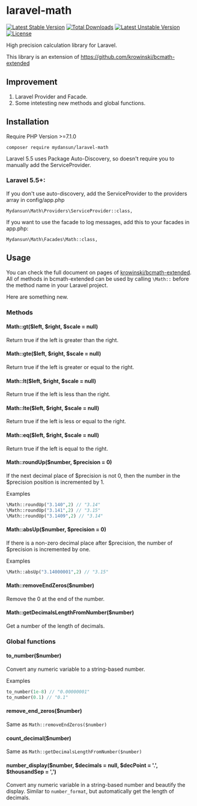 # laravel-math

[![Latest Stable Version](https://poser.pugx.org/mydansun/laravel-math/v/stable)](https://packagist.org/packages/mydansun/laravel-math)
[![Total Downloads](https://poser.pugx.org/mydansun/laravel-math/downloads)](https://packagist.org/packages/mydansun/laravel-math)
[![Latest Unstable Version](https://poser.pugx.org/mydansun/laravel-math/v/unstable)](https://packagist.org/packages/mydansun/laravel-math)
[![License](https://poser.pugx.org/mydansun/laravel-math/license)](https://packagist.org/packages/mydansun/laravel-math)

High precision calculation library for Laravel.

This library is an extension of https://github.com/krowinski/bcmath-extended

## Improvement

1. Laravel Provider and Facade.
2. Some intetesting new methods and global functions.

## Installation

Require PHP Version >=7.1.0

```
composer require mydansun/laravel-math
```

Laravel 5.5 uses Package Auto-Discovery, so doesn't require you to manually add the ServiceProvider.

### Laravel 5.5+:

If you don't use auto-discovery, add the ServiceProvider to the providers array in config/app.php

```
Mydansun\Math\Providers\ServiceProvider::class,
```

If you want to use the facade to log messages, add this to your facades in app.php:

```
Mydansun\Math\Facades\Math::class,
```

## Usage

You can check the full document on pages of [krowinski/bcmath-extended](https://github.com/krowinski/bcmath-extended). All of methods in bcmath-extended can be used by calling `\Math::` before the method name in your Laravel project.

Here are something new.

### Methods

#### Math::gt($left, $right, $scale = null)

Return true if the left is greater than the right.

#### Math::gte($left, $right, $scale = null)

Return true if the left is greater or equal to the right.

#### Math::lt($left, $right, $scale = null)

Return true if the left is less than the right.

#### Math::lte($left, $right, $scale = null)

Return true if the left is less or equal to the right.

#### Math::eq($left, $right, $scale = null)

Return true if the left is equal to the right.

#### Math::roundUp($number, $precision = 0)

If the next decimal place of $precision is not 0, then the number in the $precision position is incremented by 1.

Examples

```php
\Math::roundUp("3.140",2) // "3.14"
\Math::roundUp("3.141",2) // "3.15"
\Math::roundUp("3.1409",2) // "3.14"
```

#### Math::absUp($number, $precision = 0)

If there is a non-zero decimal place after $precision, the number of $precision is incremented by one.

Examples

```php
\Math::absUp("3.14000001",2) // "3.15"
```

#### Math::removeEndZeros($number)

Remove the 0 at the end of the number.

#### Math::getDecimalsLengthFromNumber($number)

Get a number of the length of decimals.

### Global functions

#### to_number($number)

Convert any numeric variable to a string-based number.

Examples

```php
to_number(1e-8) // "0.00000001"
to_number(0.1) // "0.1"
```

#### remove_end_zeros($number)

Same as `Math::removeEndZeros($number)`


#### count_decimal($number)

Same as `Math::getDecimalsLengthFromNumber($number)`


#### number_display($number, $decimals = null, $decPoint = '.', $thousandSep = ',')

Convert any numeric variable in a string-based number and beautify the display. Similar to `number_format`, but automatically get the length of decimals.


